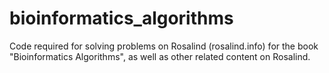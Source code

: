 # bioinformatics_algorithms
Code required for solving problems on Rosalind (rosalind.info) for the book "Bioinformatics Algorithms", as well as other related content on Rosalind.
